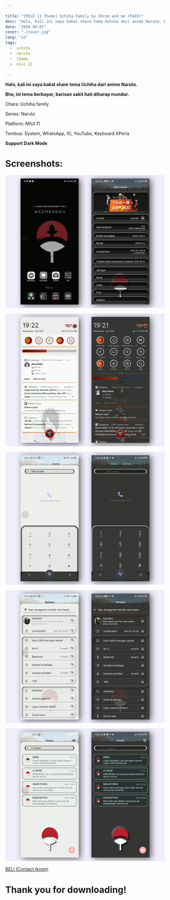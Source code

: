 ```yaml
---

title: "[MIUI 11 Theme] Uchiha Family by Ikrom and me (PAID)"
desc: "Halo, kali ini saya bakal share tema Uchiha dari anime Naruto. Btw, ini tema berbayar, barisan sakit hati diharap mundur. Tembus: System, WhatsApp, IG, YouTube, Keyboard Xperia"
date: "2020-04-01"
cover: "./cover.jpg"
lang: "id"
tags:
  -  uchiha
  -  naruto
  -  theme
  -  miui 11

---
```


**Halo, kali ini saya bakal share tema Uchiha dari anime Naruto.**

**Btw, ini tema berbayar, barisan sakit hati diharap mundur.**

Chara: Uchiha family

Series: Naruto

Platform: MIUI 11

Tembus: System, WhatsApp, IG, YouTube, Keyboard XPeria

**Support Dark Mode**

# Screenshots:

![ss1](./cover.jpg)

![ss2](./ss1.jpg)

![ss2](./ss2.jpg)

![ss3](./ss3.jpg)

![ss4](./ss4.jpg)


<a href="http://t.me/whykrom" class="btn"><span class="name">BELI (Contact Ikrom)</span></a>

# Thank you for downloading!
